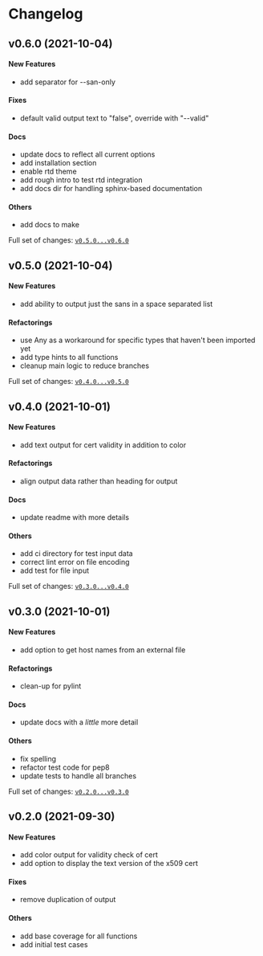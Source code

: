 # Changelog

## v0.6.0 (2021-10-04)

#### New Features

* add separator for --san-only
#### Fixes

* default valid output text to "false", override with "--valid"
#### Docs

* update docs to reflect all current options
* add installation section
* enable rtd theme
* add rough intro to test rtd integration
* add docs dir for handling sphinx-based documentation
#### Others

* add docs to make

Full set of changes: [`v0.5.0...v0.6.0`](https://git.admin.franklin.edu/tins/checkcert/compare/v0.5.0...v0.6.0)

## v0.5.0 (2021-10-04)

#### New Features

* add ability to output just the sans in a space separated list
#### Refactorings

* use Any as a workaround for specific types that haven't been imported yet
* add type hints to all functions
* cleanup main logic to reduce branches

Full set of changes: [`v0.4.0...v0.5.0`](https://git.admin.franklin.edu/tins/checkcert/compare/v0.4.0...v0.5.0)

## v0.4.0 (2021-10-01)

#### New Features

* add text output for cert validity in addition to color
#### Refactorings

* align output data rather than heading for output
#### Docs

* update readme with more details
#### Others

* add ci directory for test input data
* correct lint error on file encoding
* add test for file input

Full set of changes: [`v0.3.0...v0.4.0`](https://git.admin.franklin.edu/tins/checkcert/compare/v0.3.0...v0.4.0)

## v0.3.0 (2021-10-01)

#### New Features

* add option to get host names from an external file
#### Refactorings

* clean-up for pylint
#### Docs

* update docs with a _little_ more detail
#### Others

* fix spelling
* refactor test code for pep8
* update tests to handle all branches

Full set of changes: [`v0.2.0...v0.3.0`](https://git.admin.franklin.edu/tins/checkcert/compare/v0.2.0...v0.3.0)

## v0.2.0 (2021-09-30)

#### New Features

* add color output for validity check of cert
* add option to display the text version of the x509 cert
#### Fixes

* remove duplication of output
#### Others

* add base coverage for all functions
* add initial test cases
